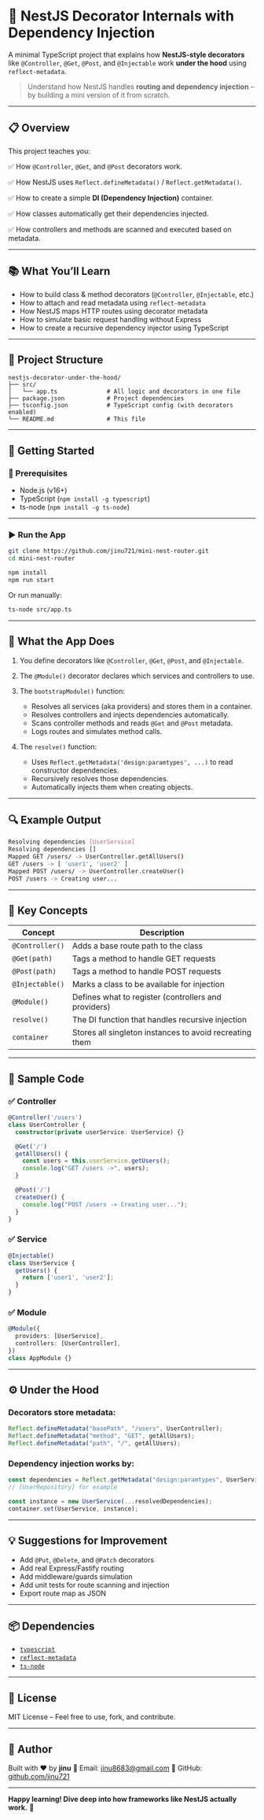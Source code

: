 # 🧠 NestJS Decorator Internals with Dependency Injection

A minimal TypeScript project that explains how **NestJS-style decorators** like `@Controller`, `@Get`, `@Post`, and `@Injectable` work **under the hood** using `reflect-metadata`.

> Understand how NestJS handles **routing and dependency injection** – by building a mini version of it from scratch.

---

## 📋 Overview

This project teaches you:

✅ How `@Controller`, `@Get`, and `@Post` decorators work.

✅ How NestJS uses `Reflect.defineMetadata()` / `Reflect.getMetadata()`.

✅ How to create a simple **DI (Dependency Injection)** container.

✅ How classes automatically get their dependencies injected.

✅ How controllers and methods are scanned and executed based on metadata.

---

## 📚 What You’ll Learn

* How to build class & method decorators (`@Controller`, `@Injectable`, etc.)
* How to attach and read metadata using `reflect-metadata`
* How NestJS maps HTTP routes using decorator metadata
* How to simulate basic request handling without Express
* How to create a recursive dependency injector using TypeScript

---

## 📁 Project Structure

```
nestjs-decorator-under-the-hood/
├── src/
│   └── app.ts              # All logic and decorators in one file
├── package.json            # Project dependencies
├── tsconfig.json           # TypeScript config (with decorators enabled)
└── README.md               # This file
```

---

## 🚀 Getting Started

### 🔧 Prerequisites

* Node.js (v16+)
* TypeScript (`npm install -g typescript`)
* ts-node (`npm install -g ts-node`)

---

### ▶️ Run the App

```bash
git clone https://github.com/jinu721/mini-nest-router.git
cd mini-nest-router

npm install
npm run start
```

Or run manually:

```bash
ts-node src/app.ts
```

---

## 🧪 What the App Does

1. You define decorators like `@Controller`, `@Get`, `@Post`, and `@Injectable`.

2. The `@Module()` decorator declares which services and controllers to use.

3. The `bootstrapModule()` function:

   * Resolves all services (aka providers) and stores them in a container.
   * Resolves controllers and injects dependencies automatically.
   * Scans controller methods and reads `@Get` and `@Post` metadata.
   * Logs routes and simulates method calls.

4. The `resolve()` function:

   * Uses `Reflect.getMetadata('design:paramtypes', ...)` to read constructor dependencies.
   * Recursively resolves those dependencies.
   * Automatically injects them when creating objects.

---

## 🔍 Example Output

```bash
Resolving dependencies [UserService]
Resolving dependencies []
Mapped GET /users/ -> UserController.getAllUsers()
GET /users -> [ 'user1', 'user2' ]
Mapped POST /users/ -> UserController.createUser()
POST /users -> Creating user...
```

---

## 🧠 Key Concepts

| Concept         | Description                                             |
| --------------- | ------------------------------------------------------- |
| `@Controller()` | Adds a base route path to the class                     |
| `@Get(path)`    | Tags a method to handle GET requests                    |
| `@Post(path)`   | Tags a method to handle POST requests                   |
| `@Injectable()` | Marks a class to be available for injection             |
| `@Module()`     | Defines what to register (controllers and providers)    |
| `resolve()`     | The DI function that handles recursive injection        |
| `container`     | Stores all singleton instances to avoid recreating them |

---

## 🧩 Sample Code

### ✅ Controller

```ts
@Controller('/users')
class UserController {
  constructor(private userService: UserService) {}

  @Get('/')
  getAllUsers() {
    const users = this.userService.getUsers();
    console.log("GET /users ->", users);
  }

  @Post('/')
  createUser() {
    console.log("POST /users -> Creating user...");
  }
}
```

### ✅ Service

```ts
@Injectable()
class UserService {
  getUsers() {
    return ['user1', 'user2'];
  }
}
```

### ✅ Module

```ts
@Module({
  providers: [UserService],
  controllers: [UserController],
})
class AppModule {}
```

---

## ⚙️ Under the Hood

### Decorators store metadata:

```ts
Reflect.defineMetadata("basePath", "/users", UserController);
Reflect.defineMetadata("method", "GET", getAllUsers);
Reflect.defineMetadata("path", "/", getAllUsers);
```

### Dependency injection works by:

```ts
const dependencies = Reflect.getMetadata("design:paramtypes", UserService);
// [UserRepository] for example

const instance = new UserService(...resolvedDependencies);
container.set(UserService, instance);
```

---

## 💡 Suggestions for Improvement

* Add `@Put`, `@Delete`, and `@Patch` decorators
* Add real Express/Fastify routing
* Add middleware/guards simulation
* Add unit tests for route scanning and injection
* Export route map as JSON

---

## 📦 Dependencies

* [`typescript`](https://www.npmjs.com/package/typescript)
* [`reflect-metadata`](https://www.npmjs.com/package/reflect-metadata)
* [`ts-node`](https://www.npmjs.com/package/ts-node)

---

## 🧾 License

MIT License – Feel free to use, fork, and contribute.

---

## 👤 Author

Built with ❤️ by **jinu**
📧 Email: [jinu8683@gmail.com](mailto:jinu8683@gmail.com)
🔗 GitHub: [github.com/jinu721](https://github.com/jinu721)

---

**Happy learning! Dive deep into how frameworks like NestJS actually work.** 🚀

